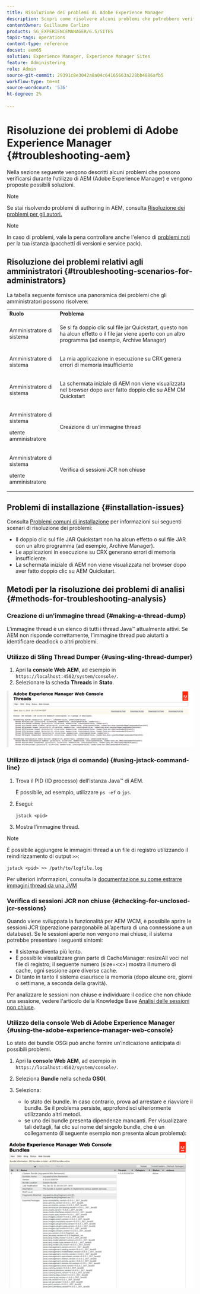 ```yaml
---
title: Risoluzione dei problemi di Adobe Experience Manager
description: Scopri come risolvere alcuni problemi che potrebbero verificarsi con Adobe Experience Manager.
contentOwner: Guillaume Carlino
products: SG_EXPERIENCEMANAGER/6.5/SITES
topic-tags: operations
content-type: reference
docset: aem65
solution: Experience Manager, Experience Manager Sites
feature: Administering
role: Admin
source-git-commit: 29391c8e3042a8a04c64165663a228bb4886afb5
workflow-type: tm+mt
source-wordcount: '536'
ht-degree: 2%

---
```


# Risoluzione dei problemi di Adobe Experience Manager {#troubleshooting-aem}

Nella sezione seguente vengono descritti alcuni problemi che possono verificarsi durante l’utilizzo di AEM (Adobe Experience Manager) e vengono proposte possibili soluzioni.

>[!NOTE]
>
>Se stai risolvendo problemi di authoring in AEM, consulta [Risoluzione dei problemi per gli autori.](/help/sites-authoring/troubleshooting.md)

>[!NOTE]
>
>In caso di problemi, vale la pena controllare anche l&#39;elenco di [problemi noti](/help/release-notes/release-notes.md) per la tua istanza (pacchetti di versioni e service pack).

## Risoluzione dei problemi relativi agli amministratori {#troubleshooting-scenarios-for-administrators}

La tabella seguente fornisce una panoramica dei problemi che gli amministratori possono risolvere:

<table>
 <tbody>
  <tr>
   <td><strong>Ruolo</strong></td>
   <td><strong>Problema </strong></td>
  </tr>
  <tr>
   <td>Amministratore di sistema</td>
   <td><p>Se si fa doppio clic sul file jar Quickstart, questo non ha alcun effetto o il file jar viene aperto con un altro programma (ad esempio, Archive Manager)</p> </td>
  </tr>
  <tr>
   <td><p>Amministratore di sistema</p> </td>
   <td><p>La mia applicazione in esecuzione su CRX genera errori di memoria insufficiente</p> </td>
  </tr>
  <tr>
   <td><p>Amministratore di sistema</p> </td>
   <td><p>La schermata iniziale di AEM non viene visualizzata nel browser dopo aver fatto doppio clic su AEM CM Quickstart</p> </td>
  </tr>
  <tr>
   <td><p>Amministratore di sistema</p> <p>utente amministratore</p> </td>
   <td><p>Creazione di un'immagine thread</p> </td>
  </tr>
  <tr>
   <td><p>Amministratore di sistema</p> <p>utente amministratore</p> </td>
   <td><p>Verifica di sessioni JCR non chiuse</p> </td>
  </tr>
 </tbody>
</table>

## Problemi di installazione {#installation-issues}

Consulta [Problemi comuni di installazione](/help/sites-deploying/troubleshooting.md#common-installation-issues) per informazioni sui seguenti scenari di risoluzione dei problemi:

* Il doppio clic sul file JAR Quickstart non ha alcun effetto o sul file JAR con un altro programma (ad esempio, Archive Manager).
* Le applicazioni in esecuzione su CRX generano errori di memoria insufficiente.
* La schermata iniziale di AEM non viene visualizzata nel browser dopo aver fatto doppio clic su AEM Quickstart.

## Metodi per la risoluzione dei problemi di analisi {#methods-for-troubleshooting-analysis}

### Creazione di un&#39;immagine thread {#making-a-thread-dump}

L’immagine thread è un elenco di tutti i thread Java™ attualmente attivi. Se AEM non risponde correttamente, l’immagine thread può aiutarti a identificare deadlock o altri problemi.

### Utilizzo di Sling Thread Dumper {#using-sling-thread-dumper}

1. Apri la **console Web AEM**, ad esempio in `https://localhost:4502/system/console/`.
1. Selezionare la scheda **Threads** in **Stato**.

![schermata_shot_2012-02-13alle43925pm](assets/screen_shot_2012-02-13at43925pm.png)

### Utilizzo di jstack (riga di comando) {#using-jstack-command-line}

1. Trova il PID (ID processo) dell’istanza Java™ di AEM.

   È possibile, ad esempio, utilizzare `ps -ef` o `jps`.

1. Esegui:

   `jstack <pid>`

1. Mostra l’immagine thread.

>[!NOTE]
>
>È possibile aggiungere le immagini thread a un file di registro utilizzando il reindirizzamento di output `>>`:
>
>`jstack <pid> >> /path/to/logfile.log`

Per ulteriori informazioni, consulta la [documentazione su come estrarre immagini thread da una JVM](https://experienceleague.adobe.com/docs/experience-cloud-kcs/kbarticles/KA-17452.html)

### Verifica di sessioni JCR non chiuse {#checking-for-unclosed-jcr-sessions}

Quando viene sviluppata la funzionalità per AEM WCM, è possibile aprire le sessioni JCR (operazione paragonabile all’apertura di una connessione a un database). Se le sessioni aperte non vengono mai chiuse, il sistema potrebbe presentare i seguenti sintomi:

* Il sistema diventa più lento.
* È possibile visualizzare gran parte di CacheManager: resizeAll voci nel file di registro; il seguente numero (size=&lt;x>) mostra il numero di cache, ogni sessione apre diverse cache.
* Di tanto in tanto il sistema esaurisce la memoria (dopo alcune ore, giorni o settimane, a seconda della gravità).

Per analizzare le sessioni non chiuse e individuare il codice che non chiude una sessione, vedere l&#39;articolo della Knowledge Base [Analisi delle sessioni non chiuse](https://helpx.adobe.com/experience-manager/kb/AnalyzeUnclosedSessions.html).

### Utilizzo della console Web di Adobe Experience Manager {#using-the-adobe-experience-manager-web-console}

Lo stato dei bundle OSGi può anche fornire un’indicazione anticipata di possibili problemi.

1. Apri la **console Web AEM**, ad esempio in `https://localhost:4502/system/console/`.
1. Seleziona **Bundle** nella scheda **OSGI**.
1. Seleziona:

   * lo stato dei bundle. In caso contrario, prova ad arrestare e riavviare il bundle. Se il problema persiste, approfondisci ulteriormente utilizzando altri metodi.
   * se uno dei bundle presenta dipendenze mancanti. Per visualizzare tali dettagli, fai clic sul nome del singolo bundle, che è un collegamento (il seguente esempio non presenta alcun problema):

![schermata_shot_2012-02-13alle44706pm](assets/screen_shot_2012-02-13at44706pm.png)
